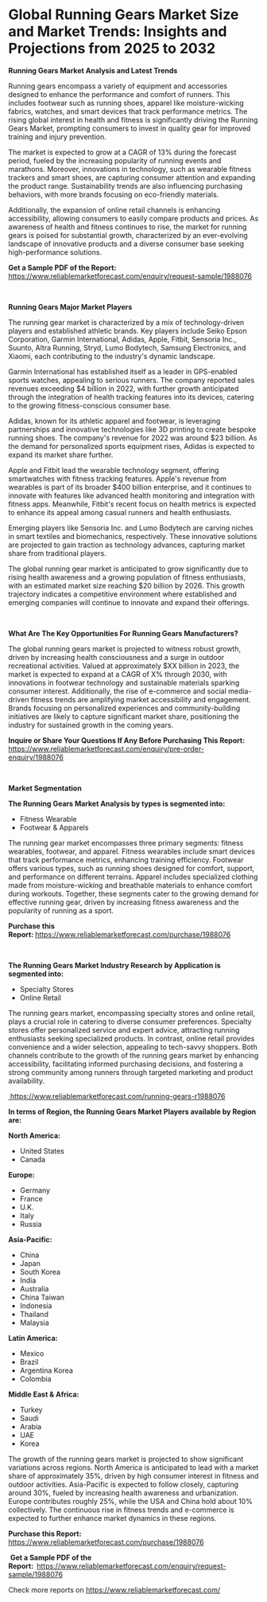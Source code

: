 <p><h1>Global Running Gears Market Size and Market Trends: Insights and Projections from 2025 to 2032</h1></p><p><strong>Running Gears Market Analysis and Latest Trends</strong></p>
<p><p>Running gears encompass a variety of equipment and accessories designed to enhance the performance and comfort of runners. This includes footwear such as running shoes, apparel like moisture-wicking fabrics, watches, and smart devices that track performance metrics. The rising global interest in health and fitness is significantly driving the Running Gears Market, prompting consumers to invest in quality gear for improved training and injury prevention.</p><p>The market is expected to grow at a CAGR of 13% during the forecast period, fueled by the increasing popularity of running events and marathons. Moreover, innovations in technology, such as wearable fitness trackers and smart shoes, are capturing consumer attention and expanding the product range. Sustainability trends are also influencing purchasing behaviors, with more brands focusing on eco-friendly materials.</p><p>Additionally, the expansion of online retail channels is enhancing accessibility, allowing consumers to easily compare products and prices. As awareness of health and fitness continues to rise, the market for running gears is poised for substantial growth, characterized by an ever-evolving landscape of innovative products and a diverse consumer base seeking high-performance solutions.</p></p>
<p><strong>Get a Sample PDF of the Report:&nbsp;</strong> <a href="https://www.reliablemarketforecast.com/enquiry/request-sample/1988076?utm_campaign=2932&utm_medium=2&utm_source=Github&utm_content=ia&utm_term=06042025&utm_id=running-gears">https://www.reliablemarketforecast.com/enquiry/request-sample/1988076</a></p>
<p>&nbsp;</p>
<p><strong>Running Gears Major Market Players</strong></p>
<p><p>The running gear market is characterized by a mix of technology-driven players and established athletic brands. Key players include Seiko Epson Corporation, Garmin International, Adidas, Apple, Fitbit, Sensoria Inc., Suunto, Altra Running, Stryd, Lumo Bodytech, Samsung Electronics, and Xiaomi, each contributing to the industry's dynamic landscape.</p><p>Garmin International has established itself as a leader in GPS-enabled sports watches, appealing to serious runners. The company reported sales revenues exceeding $4 billion in 2022, with further growth anticipated through the integration of health tracking features into its devices, catering to the growing fitness-conscious consumer base.</p><p>Adidas, known for its athletic apparel and footwear, is leveraging partnerships and innovative technologies like 3D printing to create bespoke running shoes. The company's revenue for 2022 was around $23 billion. As the demand for personalized sports equipment rises, Adidas is expected to expand its market share further.</p><p>Apple and Fitbit lead the wearable technology segment, offering smartwatches with fitness tracking features. Apple's revenue from wearables is part of its broader $400 billion enterprise, and it continues to innovate with features like advanced health monitoring and integration with fitness apps. Meanwhile, Fitbit's recent focus on health metrics is expected to enhance its appeal among casual runners and health enthusiasts.</p><p>Emerging players like Sensoria Inc. and Lumo Bodytech are carving niches in smart textiles and biomechanics, respectively. These innovative solutions are projected to gain traction as technology advances, capturing market share from traditional players.</p><p>The global running gear market is anticipated to grow significantly due to rising health awareness and a growing population of fitness enthusiasts, with an estimated market size reaching $20 billion by 2026. This growth trajectory indicates a competitive environment where established and emerging companies will continue to innovate and expand their offerings.</p></p>
<p>&nbsp;</p>
<p><strong>What Are The Key Opportunities For Running Gears Manufacturers?</strong></p>
<p><p>The global running gears market is projected to witness robust growth, driven by increasing health consciousness and a surge in outdoor recreational activities. Valued at approximately $XX billion in 2023, the market is expected to expand at a CAGR of X% through 2030, with innovations in footwear technology and sustainable materials sparking consumer interest. Additionally, the rise of e-commerce and social media-driven fitness trends are amplifying market accessibility and engagement. Brands focusing on personalized experiences and community-building initiatives are likely to capture significant market share, positioning the industry for sustained growth in the coming years.</p></p>
<p><strong>Inquire or Share Your Questions If Any Before Purchasing This Report:</strong> <a href="https://www.reliablemarketforecast.com/enquiry/pre-order-enquiry/1988076?utm_campaign=2932&utm_medium=2&utm_source=Github&utm_content=ia&utm_term=06042025&utm_id=running-gears">https://www.reliablemarketforecast.com/enquiry/pre-order-enquiry/1988076</a></p>
<p>&nbsp;</p>
<p><strong>Market Segmentation</strong></p>
<p><strong>The Running Gears Market Analysis by types is segmented into:</strong></p>
<p><ul><li>Fitness Wearable</li><li>Footwear & Apparels</li></ul></p>
<p><p>The running gear market encompasses three primary segments: fitness wearables, footwear, and apparel. Fitness wearables include smart devices that track performance metrics, enhancing training efficiency. Footwear offers various types, such as running shoes designed for comfort, support, and performance on different terrains. Apparel includes specialized clothing made from moisture-wicking and breathable materials to enhance comfort during workouts. Together, these segments cater to the growing demand for effective running gear, driven by increasing fitness awareness and the popularity of running as a sport.</p></p>
<p><strong>Purchase this Report:&nbsp;</strong><a href="https://www.reliablemarketforecast.com/purchase/1988076?utm_campaign=2932&utm_medium=2&utm_source=Github&utm_content=ia&utm_term=06042025&utm_id=running-gears">https://www.reliablemarketforecast.com/purchase/1988076</a></p>
<p>&nbsp;</p>
<p><strong>The Running Gears Market Industry Research by Application is segmented into:</strong></p>
<p><ul><li>Specialty Stores</li><li>Online Retail</li></ul></p>
<p><p>The running gears market, encompassing specialty stores and online retail, plays a crucial role in catering to diverse consumer preferences. Specialty stores offer personalized service and expert advice, attracting running enthusiasts seeking specialized products. In contrast, online retail provides convenience and a wider selection, appealing to tech-savvy shoppers. Both channels contribute to the growth of the running gears market by enhancing accessibility, facilitating informed purchasing decisions, and fostering a strong community among runners through targeted marketing and product availability.</p></p>
<p><a href="https://www.reliablemarketforecast.com/running-gears-r1988076?utm_campaign=2932&utm_medium=2&utm_source=Github&utm_content=ia&utm_term=06042025&utm_id=running-gears">&nbsp;https://www.reliablemarketforecast.com/running-gears-r1988076</a></p>
<p><strong>In terms of Region, the Running Gears Market Players available by Region are:</strong></p>
<p>
    <p> <strong> North America: </strong>
        <ul>
            <li>United States</li>
            <li>Canada</li>
        </ul>
        </p> 
    <p> <strong> Europe: </strong>
        <ul>
            <li>Germany</li>
            <li>France</li>
            <li>U.K.</li>
            <li>Italy</li>
            <li>Russia</li>
        </ul>
        </p> 
    <p> <strong> Asia-Pacific: </strong>
        <ul>
            <li>China</li>
            <li>Japan</li>
            <li>South Korea</li>
            <li>India</li>
            <li>Australia</li>
            <li>China Taiwan</li>
            <li>Indonesia</li>
            <li>Thailand</li>
            <li>Malaysia</li>
        </ul>
        </p> 
    <p> <strong> Latin America: </strong>
        <ul>
            <li>Mexico</li>
            <li>Brazil</li>
            <li>Argentina Korea</li>
            <li>Colombia</li>
        </ul>
        </p> 
    <p> <strong> Middle East & Africa: </strong>
        <ul>
            <li>Turkey</li>
            <li>Saudi</li>
            <li>Arabia</li>
            <li>UAE</li>
            <li>Korea</li>
        </ul>
    </p>
    </p>
<p><p>The growth of the running gears market is projected to show significant variations across regions. North America is anticipated to lead with a market share of approximately 35%, driven by high consumer interest in fitness and outdoor activities. Asia-Pacific is expected to follow closely, capturing around 30%, fueled by increasing health awareness and urbanization. Europe contributes roughly 25%, while the USA and China hold about 10% collectively. The continuous rise in fitness trends and e-commerce is expected to further enhance market dynamics in these regions.</p></p>
<p><strong>Purchase this Report: </strong><a href="https://www.reliablemarketforecast.com/purchase/1988076?utm_campaign=2932&utm_medium=2&utm_source=Github&utm_content=ia&utm_term=06042025&utm_id=running-gears">https://www.reliablemarketforecast.com/purchase/1988076</a></p>
<p>&nbsp;<strong>Get a Sample PDF of the Report:&nbsp;&nbsp;</strong><a href="https://www.reliablemarketforecast.com/enquiry/request-sample/1988076?utm_campaign=2932&utm_medium=2&utm_source=Github&utm_content=ia&utm_term=06042025&utm_id=running-gears">https://www.reliablemarketforecast.com/enquiry/request-sample/1988076</a></p>
<p><strong></strong></p>
<p>Check more reports on <a href="https://www.reliablemarketforecast.com/?utm_campaign=2932&utm_medium=2&utm_source=Github&utm_content=ia&utm_term=06042025&utm_id=running-gears">https://www.reliablemarketforecast.com/</a></p>